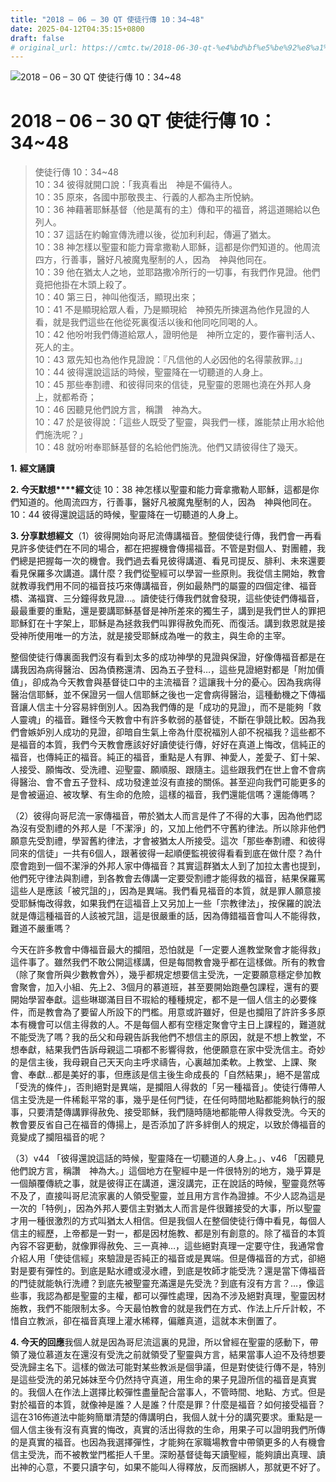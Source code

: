 ```yaml
---
title: "2018 – 06 – 30 QT 使徒行傳 10：34~48"
date: 2025-04-12T04:35:15+0800
draft: false
# original_url: https://cmtc.tw/2018-06-30-qt-%e4%bd%bf%e5%be%92%e8%a1%8c%e5%82%b3-10%ef%bc%9a3448
---
```


![2018 – 06 – 30 QT 使徒行傳 10：34~48](/images/qt.jpg   "2018 – 06 – 30 QT 使徒行傳 10：34~48")

# 2018 – 06 – 30 QT 使徒行傳 10：34~48

> 使徒行傳 10：34~48  
> 10：34 彼得就開口說：「我真看出　神是不偏待人。  
> 10：35 原來，各國中那敬畏主、行義的人都為主所悅納。  
> 10：36 神藉著耶穌基督（他是萬有的主）傳和平的福音，將這道賜給以色列人。  
> 10：37 這話在約翰宣傳洗禮以後，從加利利起，傳遍了猶太。  
> 10：38 神怎樣以聖靈和能力膏拿撒勒人耶穌，這都是你們知道的。他周流四方，行善事，醫好凡被魔鬼壓制的人，因為　神與他同在。  
> 10：39 他在猶太人之地，並耶路撒冷所行的一切事，有我們作見證。他們竟把他掛在木頭上殺了。  
> 10：40 第三日，神叫他復活，顯現出來；  
> 10：41 不是顯現給眾人看，乃是顯現給　神預先所揀選為他作見證的人看，就是我們這些在他從死裏復活以後和他同吃同喝的人。  
> 10：42 他吩咐我們傳道給眾人，證明他是　神所立定的，要作審判活人、死人的主。  
> 10：43 眾先知也為他作見證說：『凡信他的人必因他的名得蒙赦罪。』」  
> 10：44 彼得還說這話的時候，聖靈降在一切聽道的人身上。  
> 10：45 那些奉割禮、和彼得同來的信徒，見聖靈的恩賜也澆在外邦人身上，就都希奇；  
> 10：46 因聽見他們說方言，稱讚　神為大。  
> 10：47 於是彼得說：「這些人既受了聖靈，與我們一樣，誰能禁止用水給他們施洗呢？」  
> 10：48 就吩咐奉耶穌基督的名給他們施洗。他們又請彼得住了幾天。

**1.** **經文誦讀**

**2. 今天默想****經文**徒 10：38 神怎樣以聖靈和能力膏拿撒勒人耶穌，這都是你們知道的。他周流四方，行善事，醫好凡被魔鬼壓制的人，因為　神與他同在。  
10：44 彼得還說這話的時候，聖靈降在一切聽道的人身上。

**3. 分享默想經文**（1）彼得開始向哥尼流傳講福音。整個使徒行傳，我們會一再看見許多使徒們在不同的場合，都在把握機會傳揚福音。不管是對個人、對團體，我們總是把握每一次的機會。我們過去看見彼得講道、看見司提反、腓利、未來還要看見保羅多次講道。講什麼？我們從聖經可以學習一些原則。我從信主開始，教會就教導我們用不同的福音技巧來傳講福音，例如最熱門的屬靈的四個定律、福音橋、滿福寶、三分鐘得救見證…。讀使徒行傳我們就會發現，這些使徒們傳福音，最最重要的重點，還是要講耶穌基督是神所差來的獨生子，講到是我們世人的罪把耶穌釘在十字架上，耶穌是為拯救我們叫罪得赦免而死、而復活。講到救恩就是接受神所使用唯一的方法，就是接受耶穌成為唯一的救主，與生命的主宰。

整個使徒行傳裏面我們沒有看到太多的成功神學的見證與保證，好像傳福音都是在講我因為病得醫治、因為債務還清、因為五子登科…，這些見證絕對都是「附加價值」，卻成為今天教會與基督徒口中的主流福音？這讓我十分的憂心。因為我病得醫治信耶穌，並不保證另一個人信耶穌之後也一定會病得醫治，這種動機之下傳福音讓人信主十分容易絆倒別人。因為我們傳的是「成功的見證」，而不是能夠「救人靈魂」的福音。難怪今天教會中有許多軟弱的基督徒，不斷在爭競比較。因為我們會嫉妒別人成功的見證，卻暗自生氣上帝為什麼祝福別人卻不祝福我？這些都不是福音的本質，我們今天教會應該好好讀使徒行傳，好好在真道上悔改，信純正的福音，也傳純正的福音。純正的福音，重點是人有罪、神愛人，差愛子、釘十架、人接受、願悔改、受洗禮、迎聖靈、願順服、跟隨主。這些跟我們在世上會不會病得醫治、會不會五子登科、成功發達並沒有直接的關係。甚至迎向我們可能更多的是會被逼迫、被攻擊、有生命的危險，這樣的福音，我們還能信嗎？還能傳嗎？

（2）彼得向哥尼流一家傳福音，帶於猶太人而言是件了不得的大事，因為他們認為沒有受割禮的外邦人是「不潔淨」的，又加上他們不守舊約律法。所以除非他們願意先受割禮，學習舊約律法，才會被猶太人所接受。這次「那些奉割禮、和彼得同來的信徒」一共有6個人，跟著彼得一起順便監視彼得看看到底在做什麼？為什麼會跑到一個不潔淨的外邦人家中傳福音？其實這群猶太人到了加拉太書也提到，他們死守律法與割禮，到各教會去傳講一定要受割禮才能得救的福音，結果保羅罵這些人是應該「被咒詛的」，因為是異端。我們看見福音的本質，就是罪人願意接受耶穌悔改得救，如果我們在這福音上又另加上一些「宗教律法」，按保羅的說法就是傳這種福音的人該被咒詛，這是很嚴重的話，因為傳錯福音會叫人不能得救，難道不嚴重嗎？

今天在許多教會中傳福音最大的攔阻，恐怕就是「一定要人進教堂聚會才能得救」這件事了。雖然我們不敢公開這樣講，但是每間教會幾乎都在這樣做。所有的教會（除了聚會所與少數教會外），幾乎都規定想要信主受洗，一定要願意穩定參加教會聚會，加入小組、先上2、3個月的慕道班，甚至要開始跑壘包課程，還有的要開始學習奉獻。這些琳瑯滿目目不瑕給的種種規定，都不是一個人信主的必要條件，而是教會為了要留人所設下的門檻。用意或許雖好，但是也攔阻了許許多多原本有機會可以信主得救的人。不是每個人都有空穩定聚會守主日上課程的，難道就不能受洗了嗎？我的岳父和母親告訴我他們不想信主的原因，就是不想上教堂，不想奉獻，結果我們告訴母親這二項都不影響得救，他便願意在家中受洗信主。奇妙的是信主後，我母親自己天天向主呼求禱告，心裏越加柔軟。上教堂、上課、聚會、奉獻…都是美好的事，但應該是信主後生命成長的「自然結果」，絕不是當成「受洗的條件」，否則絕對是異端，是攔阻人得救的「另一種福音」。使徒行傳帶人信主受洗是一件稀鬆平常的事，幾乎是任何門徒，在任何時間地點都能夠執行的服事，只要清楚傳講罪得赦免、接受耶穌，我們隨時隨地都能帶人得救受洗。今天的教會要反省自己在福音的傳揚上，是否添加了許多絆倒人的規定，以致於傳福音的竟變成了攔阻福音的呢？

（3）v44 「彼得還說這話的時候，聖靈降在一切聽道的人身上。」、v46 「因聽見他們說方言，稱讚　神為大。」這個地方在聖經中是一件很特別的地方，幾乎算是一個顛覆傳統之事，就是彼得正在講道，還沒講完，正在說話的時候，聖靈竟然等不及了，直接叫哥尼流家裏的人領受聖靈，並且用方言作為證據。不少人認為這是一次的「特例」，因為外邦人要信主對猶太人而言是件很難接受的大事，所以聖靈才用一種很激烈的方式叫猶太人相信。但是我個人在整個使徒行傳中看見，每個人信主的經歷，上帝都是一對一，都是因材施教、都是別有創意的。除了福音的本質內容不容更動，就像罪得赦免、三一真神…，這些絕對真理一定要守住，我通常會介紹人用「使徒信經」來驗證是否純正的福音或是異端。但是傳福音的方式，卻絕對是要有彈性的。到底是點水禮或浸水禮，到底是牧師才能受洗？還是當下傳福音的門徒就能執行洗禮？到底先被聖靈充滿還是先受洗？到底有沒有方言？…，像這些事，我認為都是聖靈的主權，都可以彈性處理，因為不涉及絕對真理，聖靈因材施教，我們不能限制太多。今天最怕教會的就是我們在方式、作法上斤斤計較，不惜自立教派，卻在福音真理上灌水稀釋，偏離真道，這就本末倒置了。

**4. 今天的回應**我個人就是因為哥尼流這裏的見證，所以曾經在聖靈的感動下，帶領了幾位慕道友在還沒有受洗之前就領受了聖靈與方言，結果當事人迫不及待想要受洗歸主名下。這樣的做法可能對某些教派是個爭議，但是對使徒行傳不是，特別是這些受洗的弟兄姊妹至今仍然持守真道，用生命的果子見證所信的福音是真實的。我個人在作法上選擇比較彈性盡量配合當事人，不管時間、地點、方式。但是對於福音的本質，就像神是誰？人是誰？什麼是罪？什麼是福音？如何接受福音？這在316佈道法中能夠簡單清楚的傳講明白，我個人就十分的講究要求。重點是一個人信主後有沒有真實的悔改，真實的活出得救的生命，用果子可以證明我們所傳的是真實的福音。也因為我選擇彈性，才能夠在家職場教會中帶領更多的人有機會信主受洗，而不被教堂門檻拒人千里。深盼基督徒每天讀聖經，能夠讀出真理、讀出神的心意，不要只讀字句，如果不能叫人得釋放，反而捆綁人，那就更不好了。